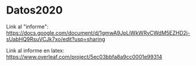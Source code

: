 # Datos2020

Link al "informe":
https://docs.google.com/document/d/1gmwA9JpLiWkWRvCWdM5EZHD2j-sUabHQ9RsuVCJk7xo/edit?usp=sharing

Link al informe en latex:
https://www.overleaf.com/project/5ec03bbfa8a9cc0001e99314